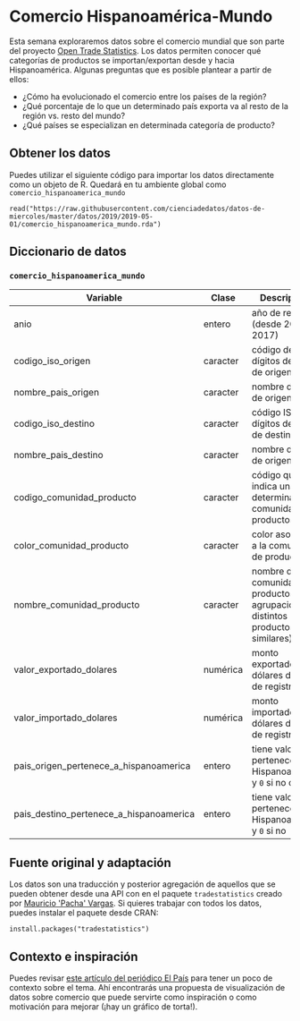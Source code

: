 # Comercio Hispanoamérica-Mundo

Esta semana exploraremos datos sobre el comercio mundial que son parte del proyecto [Open Trade Statistics](https://tradestatistics.io/). Los datos permiten conocer qué categorías de productos se importan/exportan desde y hacia Hispanoamérica. Algunas preguntas que es posible plantear a partir de ellos:

* ¿Cómo ha evolucionado el comercio entre los países de la región?
* ¿Qué porcentaje de lo que un determinado país exporta va al resto de la región vs. resto del mundo?
* ¿Qué países se especializan en determinada categoría de producto?


## Obtener los datos

Puedes utilizar el siguiente código para importar los datos directamente como un objeto de R. Quedará en tu ambiente global como `comercio_hispanoamerica_mundo`

```
read("https://raw.githubusercontent.com/cienciadedatos/datos-de-miercoles/master/datos/2019/2019-05-01/comercio_hispanoamerica_mundo.rda")
```

## Diccionario de datos

### `comercio_hispanoamerica_mundo`

|Variable                               |Clase   |Descripción                                                                          |
|---------------------------------------|--------|-------------------------------------------------------------------------------------|
|anio                                   |entero  |año de registro (desde 2013 a 2017)                                                  |
|codigo_iso_origen                      |caracter|código de 3 dígitos del país de origen                                               |
|nombre_pais_origen                     |caracter|nombre del país de origen                                                            |
|codigo_iso_destino                     |caracter|código ISO de 3 dígitos del país de destino                                              |
|nombre_pais_destino                    |caracter|nombre del país de origen                                                            |
|codigo_comunidad_producto              |caracter|código que indica una determinada comunidad de productos                             |
|color_comunidad_producto               |caracter|color asociado a la comunidad de productos                 |
|nombre_comunidad_producto              |caracter|nombre de la comunidad de productos (una agrupación de distintos productos similares)|
|valor_exportado_dolares                |numérica|monto exportado en dólares del año de registro                                       |
|valor_importado_dolares                |numérica|monto importado en dólares del año de registro                                       |
|pais_origen_pertenece_a_hispanoamerica |entero  |tiene valor `1` si pertenece a Hispanoamérica y `0` si no caso                                          |
|pais_destino_pertenece_a_hispanoamerica|entero  |tiene valor `1` si pertenece a Hispanoamérica y `0` si no                                          |

## Fuente original y adaptación

Los datos son una traducción y posterior agregación de aquellos que se pueden obtener desde una API con en el paquete `tradestatistics` creado por [Mauricio 'Pacha' Vargas](https://twitter.com/pachamaltese). Si quieres trabajar con todos los datos, puedes instalar el paquete desde CRAN:

```
install.packages("tradestatistics")
```

## Contexto e inspiración

Puedes revisar [este artículo del periódico El País](https://elpais.com/internacional/2017/05/19/america/1495207746_872725.html) para tener un poco de contexto sobre el tema. Ahí encontrarás una propuesta de visualización de datos sobre comercio que puede servirte como inspiración o como motivación para mejorar (¡hay un gráfico de torta!).
